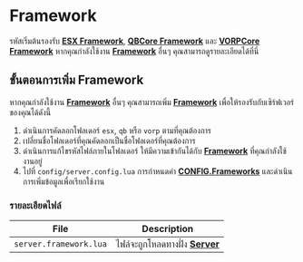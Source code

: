 # Framework

รหัสเริ่มต้นรองรับ **[ESX Framework](https://github.com/esx-framework)**, **[QBCore Framework](https://github.com/qbcore-framework)** และ **[VORPCore Framework](https://github.com/VORPCORE)** หากคุณกำลังใช้งาน **[Framework](https://en.wikipedia.org/wiki/Framework)** อื่นๆ คุณสามารถดูรายละเอียดได้ที่นี่

## ขั้นตอนการเพิ่ม Framework

หากคุณกำลังใช้งาน **[Framework](https://en.wikipedia.org/wiki/Framework)** อื่นๆ คุณสามารถเพิ่ม **[Framework](https://en.wikipedia.org/wiki/Framework)** เพื่อให้รองรับกับเซิร์ฟเวอร์ของคุณได้ดังนี้

1. ดำเนินการคัดลอกโฟลเดอร์ `esx`, `qb` หรือ `vorp` ตามที่คุณต้องการ
2. เปลี่ยนชื่อโฟลเดอร์ที่คุณคัดลอกเป็นชื่อโฟลเดอร์ที่คุณต้องการ
3. ดำเนินการแก้ไขรหัสไฟล์ภายในโฟลเดอร์ ให้มีความเข้ากันได้กับ **[Framework](https://en.wikipedia.org/wiki/Framework)** ที่คุณกำลังใช้งานอยู่
4. ไปที่ `config/server.config.lua` การกำหนดค่า **[CONFIG.Frameworks](../config/server.md#frameworks)** และดำเนินการเพิ่มข้อมูลเพื่อเรียกใช้งาน

### รายละเอียดไฟล์

| File                     | Description                                                
|--------------------------|------------------------------------------------------------------------------------------------------------------------------------------------------
| `server.framework.lua`   | ไฟล์จะถูกโหลดทางฝั่ง **[Server](https://docs.fivem.net/docs/scripting-reference/resource-manifest/resource-manifest/#server_script)**

